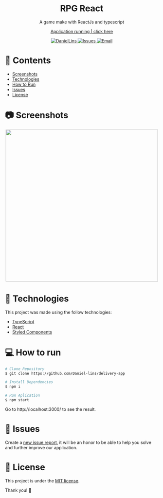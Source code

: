
<h1 align="center"> RPG React </h1>
<p align="center">  A game make with ReactJs and typescript
<p> </p> 
<p align="center" ><a  href="https://rpg-react-ashy.vercel.app/" > Application running | click here </a>  </p>
<p align="center">
   <a href="https://www.linkedin.com/in/daniel-lins-/">
      <img alt="DanielLins" src="https://img.shields.io/badge/-DanielLi-5965e0?style=flat&logo=Linkedin&logoColor=white" />
      <img alt="Issues" src="https://img.shields.io/github/issues/daniel-lins/rpg-react?color=%235965E0">
  <a href="Dlins300@gmail.com">
   <img alt="Email" src="https://img.shields.io/badge/-dlins300%40gmail.com-%23525DCB" />
  </a>
</p>

# 📌 Contents

* [Screenshots](#camera-screenshot)
* [Technologies](#rocket-technologies)
* [How to Run](#computer-how-to-run)
* [Issues](#bug-issues)
* [License](#page_facing_up-license)



# :camera: Screenshots
<div align="center">
   <img src="https://user-images.githubusercontent.com/71731815/181086773-4a929c66-6c4d-4955-8b68-3def70167d0c.jpg"  width="500px" />

 
 
  
</div>

# :rocket: Technologies
This project was made using the follow technologies:
* [TypeScript](https://www.typescriptlang.org/)      
* [React](https://reactjs.org/)      
* [Styled Components](https://styled-components.com/)


# :computer: How to run

```bash
# Clone Repository
$ git clone https://github.com/Daniel-lins/delivery-app
```

```bash
# Install Dependencies
$ npm i

# Run Aplication
$ npm start
```
Go to http://localhost:3000/ to see the result.

# :bug: Issues

Create a <a href="https://github.com/daniel-lins/rpg-react/issues">new issue report</a>, it will be an honor to be able to help you solve and further improve our application.

# :page_facing_up: License

This project is under the [MIT license](./LICENSE).

Thank you! 🌠
